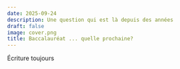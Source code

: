 ```yaml
---
date: 2025-09-24
description: Une question qui est là depuis des années
draft: false
image: cover.png
title: Baccalauréat ... quelle prochaine?
---
```


<!-- hash: 870a40a28846 -->
Écriture toujours